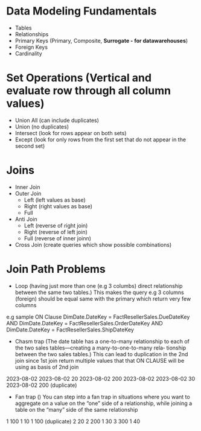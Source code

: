 # Data Modeling Fundamentals
- Tables
- Relationships
- Primary Keys (Primary, Composite, **Surrogate - for datawarehouses**)
- Foreign Keys
- Cardinality

# Set Operations (Vertical and evaluate row through all column values)
- Union All (can include duplicates)
- Union (no duplicates)
- Intersect (look for rows appear on both sets)
- Except (look for only rows from the first set that do not appear in the second set)

# Joins
- Inner Join
- Outer Join
    - Left (left values as base)
    - Right (right values as base)
    - Full 
- Anti Join
    - Left (reverse of right join)
    - Right (reverse of left join)
    - Full (reverse of inner joinn)
- Cross Join (create queries which show possible combinations)

# Join Path Problems
- Loop (having just more than one (e.g 3 columbs) direct relationship between the same two tables.)
This makes the query e.g 3 columns (foreign) should be equal same with the primary which return very few columns

e.g sample ON Clause
DimDate.DateKey = FactResellerSales.DueDateKey AND DimDate.DateKey = FactResellerSales.OrderDateKey AND DimDate.DateKey = FactResellerSales.ShipDateKey

- Chasm trap (The date table has a one-to-many relationship to each of the two sales tables—creating a many-to-one-to-many rela‐ tionship between the two sales tables.)
This can lead to duplication in the 2nd join since 1st join return multiple values that that ON CLAUSE will be using as basis of 2nd join

2023-08-02 2023-08-02 20 2023-08-02 200
2023-08-02 2023-08-02 30 2023-08-02 200 (duplicate)

- Fan trap ()
You can step into a fan trap in situations where you want to aggregate on a value on the “one” side of a relationship, while joining a table on the “many” side of the same relationship

1 100                1 10
1 100 (duplicate)    2 20
2 200                1 30
3 300                1 40